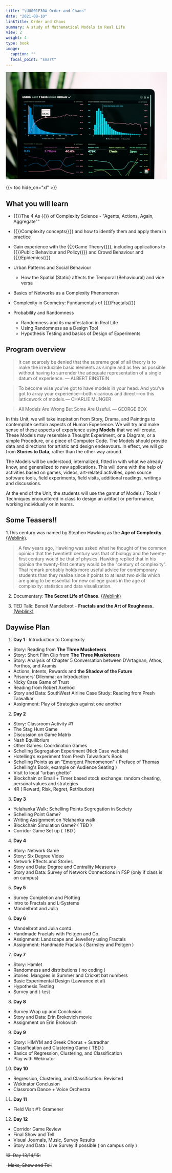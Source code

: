 ```yaml
---
title: "\U0001F30A Order and Chaos"
date: "2021-08-10"
linkTitle: Order and Chaos 
summary: A study of Mathematical Models in Real Life
view: 2
weight: 4
type: book
image:
  caption: ""
  focal_point: "smart"
---
```


![](featured.jpg)


{{< toc hide_on="xl" >}}

## What you will learn

- {{<hl>}}The 4 As {{</hl>}} of Complexity Science - "Agents, Actions, Again, Aggregate""
- {{<hl>}}Complexity concepts{{</hl>}} and how to identify them and apply them in practice
- Gain experience with the {{<hl>}}Game Theory{{</hl>}}, including applications to  {{<hl>}}Public Behaviour and Policy{{</hl>}} and Crowd Behaviour and {{<hl>}}Epidemics{{</hl>}}
- Urban Patterns and Social Behaviour 
  - How the Spatial (Static) affects the Temporal (Behavioural) and vice versa

- Basics of Networks as a Complexity Phenomenon
  
- Complexity in Geometry: Fundamentals of {{<hl>}}Fractals{{</hl>}}
  
- Probability and Randomness
  - Randomness and its manifestation in Real Life
  - Using Randomness as a Design Tool
  - Hypothesis Testing and basics of Design of Experiments
  


## Program overview

>It can scarcely be denied that the supreme goal of all theory is to make the irreducible basic elements as simple and as few as possible without having to surrender the adequate representation of a single datum of experience. — ALBERT EINSTEIN

>To become wise you’ve got to have models in your head. And you’ve got to array your experience—both vicarious and direct—on this latticework of models.— CHARLIE MUNGER

>All Models Are Wrong But Some Are Useful. — GEORGE BOX

In this Unit, we will take inspiration from Story, Drama, and Paintings to contemplate certain aspects of Human Experience. We will try and make sense of these aspects of experience using **Models** that we will create. These Models may resemble a Thought Experiment, or a Diagram, or a simple Procedure, or a piece of Computer Code. The Models should provide data and directions for artistic and design endeavours. In effect, we will go from **Stories to Data**, rather than the other way around. 

The Models will be understood, internalized, fitted in with what we already know, and generalized to new applications. This will done with the help of activities based on games, videos, art-related activities, open source software tools, field experiments, field visits, additional readings, writings and discussions. 

At the end of the Unit, the students will use the gamut of Models / Tools / Techniques encountered in class to design an artifact or performance, working individually or in teams.




## Some Teasers!!

1.This century was named by Stephen Hawking as the **Age of Complexity**. [(Weblink)](https://blogs.scientificamerican.com/the-curious-wavefunction/stephen-hawkings-advice-for-twenty-first-century-grads-embrace-complexity/). 
> A few years ago, Hawking was asked what he thought of the common opinion that the twentieth century was that of biology and the twenty-first century would be that of physics. Hawking replied that in his opinion the twenty-first century would be the "century of complexity". That remark probably holds more useful advice for contemporary students than they realize since it points to at least two skills which are going to be essential for new college grads in the age of complexity: statistics and data visualization.



2. Documentary: **The Secret Life of Chaos.** [(Weblink)](https://topdocumentaryfilms.com/secret-life-chaos/)

2. TED Talk: Benoit Mandelbrot - **Fractals and the Art of Roughness.** [(Weblink)](https://www.ted.com/talks/benoit_mandelbrot_fractals_and_the_art_of_roughness/transcript?language=en)


## Daywise Plan

1. **Day 1** : Introduction to Complexity
- Story: Reading from **The Three Musketeers**
- Story: Short Film Clip from **The Three Musketeers**
- Story: Analysis of Chapter 5 Conversation between D'Artagnan, Athos, Porthos, and Aramis
- Actions, Intents, Rewards and **the Shadow of the Future**
- Prisoners' Dilemma: an Introduction
- Nicky Case Game of Trust
- Reading from Robert Axelrod
- Story and Data: SouthWest Airline Case Study: Reading from Presh Talwalkar
- Assignment: Play of Strategies against one another

2. **Day 2**  

- Story: Classroom Activity #1
- The Stag Hunt Game
- Discussion on Game Matrix
- Nash Equilibrium
- Other Games: Coordination Games
- Schelling Segregation Experiment (Nick Case website)
- Hotelling’s experiment from Presh Talwarkar’s Book
- Schelling Points as an "Emergent Phenomenon" ( Preface of Thomas Schelling's Book, example on Audience Seating )
- Visit to local “urban ghetto”
- Blockchain or Email + Timer based stock exchange:
random cheating, personal values and strategies
- 4R ( Reward, Risk, Regret, Retribution)

3. **Day 3**

- Yelahanka Walk: Schelling Points Segregation in Society
- Schelling Point Game?
- Writing Assignment on Yelahanka walk  
- Blockchain Simulation Game? ( TBD )
- Corridor Game Set up ( TBD )
  
4. **Day 4**  
- Story: Network Game
- Story: Six Degree Video
- Network Effects and Stories
- Story and Data: Degree and Centrality Measures
- Story and Data: Survey of Network Connections in FSP (only if class is on campus)


5. **Day 5**  
- Survey Completion and Plotting
- Intro to Fractals and L-Systems
- Mandelbrot and Julia



6. **Day 6**
- Mandelbrot and Julia contd. 
- Handmade Fractals with Peitgen and Co.
- Assignment: Landscape and Jewellery using Fractals
- Assignment: Handmade Fractals ( Barnsley and Peitgen )


7. **Day 7**
- Story: Hamlet
- Randomness and distributions ( no coding )
- Stories: Mangoes in Summer and Cricket bat numbers
- Basic Experimental Design (Lawrance et al)
- Hypothesis Testing
- Survey and t-test


8. **Day 8**
- Survey Wrap up and Conclusion
- Story and Data: Erin Brokovich movie
- Assignment on Erin Brokovich

9. **Day 9**
- Story: HIMYM and Greek Chorus + Sutradhar
- Classification and Clustering Game ( TBD )
- Basics of Regression, Clustering, and Classification
- Play with Wekinator


10. **Day 10**
- Regression, Clustering, and Classification: Revisited
- Wekinator Conclusion
- Classroom Dance + Voice Orchestra


11. **Day 11**
- Field Visit #1: Gramener


12. **Day 12**
- Corridor Game Review
- Final Show and Tell
- Visual Journals, Music, Survey Results
- Story and Data : Live Survey if possible ( on campus only )


~~13.  Day 13/14/15:~~

  -~~Make, Show and Tell~~

